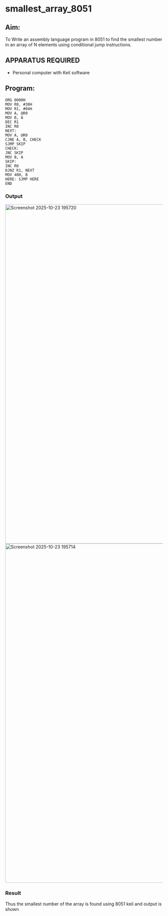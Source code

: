 # smallest_array_8051
## Aim:
To Write an assembly language program in 8051 to find the smallest number in an array of N elements using conditional jump instructions.

## APPARATUS REQUIRED
- Personal computer with Keil software

## Program:
```
ORG 0000H
MOV R0, #30H
MOV R1, #04H
MOV A, @R0
MOV B, A
DEC R1
INC R0
NEXT:
MOV A, @R0
CJNE A, B, CHECK
SJMP SKIP
CHECK:
JNC SKIP
MOV B, A
SKIP:
INC R0
DJNZ R1, NEXT
MOV 40H, B
HERE: SJMP HERE
END

```
### Output
<img width="1920" height="1080" alt="Screenshot 2025-10-23 195720" src="https://github.com/user-attachments/assets/96c18255-5382-4395-b743-cd26ef899144" />
<img width="1920" height="1080" alt="Screenshot 2025-10-23 195714" src="https://github.com/user-attachments/assets/a6e3a060-6730-4bcf-bddf-55a64c61624f" />

### Result
Thus the smallest number of the array is found using 8051 keil and output is shown

